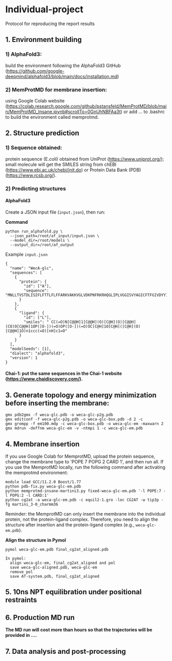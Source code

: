 # Individual-project
Protocol for reproducing the report results

## 1. Environment building
### 1) AlphaFold3: 
build the environment following the AlphaFold3 GitHub (https://github.com/google-deepmind/alphafold3/blob/main/docs/installation.md)

### 2) MemProtMD for membrane insertion: 
using Google Colab website (https://colab.research.google.com/github/pstansfeld/MemProtMD/blob/main/MemProtMD_Insane.ipynb#scrollTo=0GnUhNBFAa3t) or add ... to .bashrc to build the environment called memprotmd.

## 2. Structure prediction
   
### 1) Sequence obtained: 
protein sequence (E.coli) obtained from UniProt (https://www.uniprot.org/); small molecule will get the SMILES string from chEBI (https://www.ebi.ac.uk/chebi/init.do) or Protein Data Bank (PDB) (https://www.rcsb.org/).

### 2) Predicting structures

#### AlphaFold3

Create a JSON input file (`input.json`), then run:

**Command**
```
python run_alphafold.py \
  --json_path=/root/af_input/input.json \
  --model_dir=/root/models \
  --output_dir=/root/af_output
```
Example `input.json`

```
{
  "name": "WecA-glc",
  "sequences": [
    {
      "protein": {
        "id": ["A"],
        "sequence": "MNLLTVSTDLISIFLFTTLFLFFARKVAKKVGLVDKPNFRKRHQGLIPLVGGISVYAGICFTFGIVDYYIPHASLYLACAGVLVFIGALDDRFDISVKIRATIQAAVGIVMMVFGKLYLSSLGYIFGSWEMVLGPFGYFLTLFAVWAAINAFNMVDGIDGLLGGLSCVSFAAIGMILWFDGQTSLAIWCFAMIAAILPYIMLNLGILGRRYKVFMGDAGSTLIGFTVIWILLETTQGKTHPISPVTALWIIAIPLMDMVAIMYRRLRKGMSPFSPDRQHIHHLIMRAGFTSRQAFVLITLAAALLASIGVLAEYSHFVPEWVMLVLFLLAFFLYGYCIKRAWKVARFIKRVKRRLRRNRGGSPNLTK"
      }
    },
    {
      "ligand": {
        "id": ["L"],
        "smiles": "	CC(=O)N[C@@H]1[C@@H](O)[C@H](O)[C@@H](CO)O[C@@H]1OP([O-])(=O)OP([O-])(=O)OC[C@H]1O[C@H]([C@H](O)[C@@H]1O)n1ccc(=O)[nH]c1=O"
      }
    }
  ],
  "modelSeeds": [1],
  "dialect": "alphafold3",
  "version": 1
}
```

#### Chai-1: put the same sequences in the Chai-1 website (https://www.chaidiscovery.com/).

## 3. Generate topology and energy minimization before inserting the membrane:

  ```
  gmx pdb2gmx -f weca-glc.pdb -o weca-glc-p2g.pdb
  gmx editconf -f weca-glc-p2g.pdb -o weca-glc-box.pdb -d 2 -c
  gmx grompp -f em100.mdp -c weca-glc-box.pdb -o weca-glc-em -maxwarn 2
  gmx mdrun -deffnm weca-glc-em -v -ntmpi 1 -c weca-glc-em.pdb
  ```
  
## 4. Membrane insertion

   If you use Google Colab for MemprotMD, upload the protein sequence, change the membrane type to 'POPE 7 POPG 2 CARD 1', and then run all. If you use the MemprotMD locally, run the following command after activating the memprotmd environment:

   ```
   module load GCC/11.2.0 Boost/1.77
   python pdb-fix.py weca-glc-em.pdb 
   python memprotmd-insane-martini3.py fixed-weca-glc-em.pdb '-l POPE:7 -l POPG:2 -l CARD:1'
   python cg2at -a weca-glc-em.pdb -c equil2-1.gro -loc CG2AT -w tip3p -fg martini_3-0_charmm36
   ```

   Reminder: the MemprotMD can only insert the membrane into the individual protein, not the protein-ligand complex. Therefore, you need to align the structure after insertion and the protein-ligand complex (e.g., `weca-glc-em.pdb`).

   **Align the structure in Pymol**

   ```
   pymol weca-glc-em.pdb final_cg2at_aligned.pdb
 
   In pymol:
	 align weca-glc-em, final_cg2at_aligned and pol
	 save weca-glc-aligned.pdb, weca-glc-em
	 remove pol
	 save AT-system.pdb, final_cg2at_aligned
   ```

## 5. 10ns NPT equilibration under positional restraints

## 6. Production MD run


**The MD run will cost more than hours so that the trajectories will be provided in ....**

## 7. Data analysis and post-processing
   

   



   
